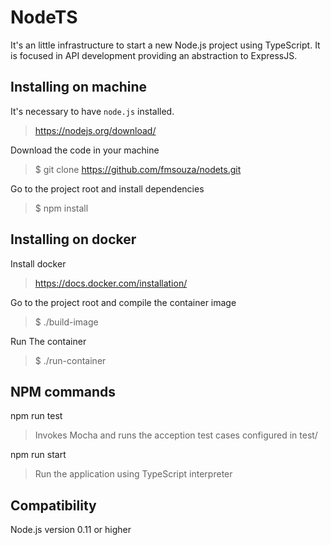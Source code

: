 NodeTS
=======

It's an little infrastructure to start a new Node.js project using TypeScript. It is focused in API
development providing an abstraction to ExpressJS.


Installing on machine
---------------------

It's necessary to have ```node.js``` installed.
> https://nodejs.org/download/

Download the code in your machine
> $ git clone https://github.com/fmsouza/nodets.git

Go to the project root and install dependencies
> $ npm install

Installing on docker
--------------------

Install docker
> https://docs.docker.com/installation/

Go to the project root and compile the container image
> $ ./build-image

Run The container
> $ ./run-container

NPM commands
------------

npm run test
> Invokes Mocha and runs the acception test cases configured in test/

npm run start
> Run the application using TypeScript interpreter

Compatibility
-------------

Node.js version 0.11 or higher